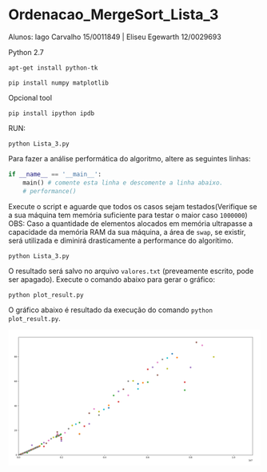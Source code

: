 # Ordenacao_MergeSort_Lista_3
Alunos: Iago Carvalho 15/0011849 | Eliseu Egewarth 12/0029693

Python 2.7

```
apt-get install python-tk
```

```
pip install numpy matplotlib
```

Opcional tool
```
pip install ipython ipdb
```


RUN:
```
python Lista_3.py
```
Para fazer a análise performática do algoritmo, altere as seguintes linhas:
```python
if __name__ == '__main__':
    main() # comente esta linha e descomente a linha abaixo.
    # performance()
```
Execute o script e aguarde que todos os casos sejam testados(Verifique se a sua máquina tem memória suficiente para testar o maior caso `1000000`)  
OBS: Caso a quantidade de elementos alocados em memória ultrapasse a capacidade da memória RAM da sua máquina, a área de `swap`, se existir, será utilizada e diminirá drasticamente a performance do algorítimo.
```
python Lista_3.py
```
O resultado será salvo no arquivo `valores.txt` (preveamente escrito, pode ser apagado). Execute o comando abaixo para gerar o gráfico:
```
python plot_result.py
```

O gráfico abaixo é resultado da execução do comando `python plot_result.py`.

![Gráfico de Performance](/img/performance_graph.png)